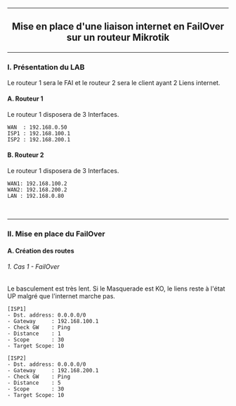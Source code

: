 --------------------------------------------------------------------------------------------------------------------------------------------------------------------------------
## <p align='center'> Mise en place d'une liaison internet en FailOver sur un routeur Mikrotik </p>

--------------------------------------------------------------------------------------------------------------------------------------------------------------------------------
### I. Présentation du LAB
Le routeur 1 sera le FAI et le routeur 2 sera le client ayant 2 Liens internet.

#### A. Routeur 1
Le routeur 1 disposera de 3 Interfaces.
```
WAN  : 192.168.0.50
ISP1 : 192.168.100.1
ISP2 : 192.168.200.1
```  

#### B. Routeur 2
Le routeur 1 disposera de 3 Interfaces.
```
WAN1: 192.168.100.2
WAN2: 192.168.200.2
LAN : 192.168.0.80
```

<br />

--------------------------------------------------------------------------------------------------------------------------------------------------------------------------------
### II. Mise en place du FailOver
#### A. Création des routes
###### 1. Cas 1 - FailOver 
Le basculement est très lent. Si le Masquerade est KO, le liens reste à l'état UP malgré que l'internet marche pas. 
```
[ISP1]
- Dst. address: 0.0.0.0/0
- Gateway     : 192.168.100.1
- Check GW    : Ping
- Distance    : 1
- Scope       : 30
- Target Scope: 10

[ISP2]
- Dst. address: 0.0.0.0/0
- Gateway     : 192.168.200.1
- Check GW    : Ping
- Distance    : 5
- Scope       : 30
- Target Scope: 10
```

